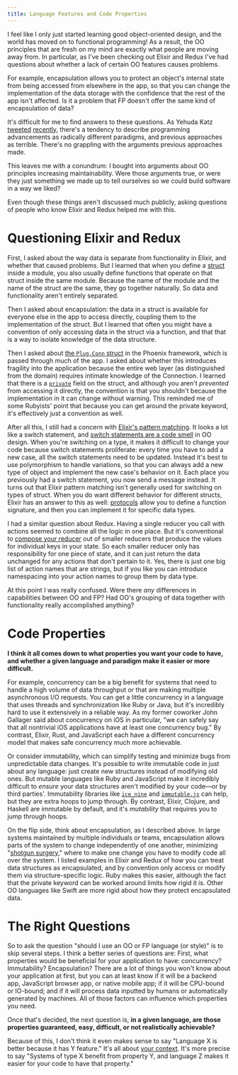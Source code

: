 ```yaml
---
title: Language Features and Code Properties
---
```


I feel like I only just started learning good object-oriented design, and the world has moved on to functional programming! As a result, the OO principles that are fresh on my mind are exactly what people are moving away from. In particular, as I've been checking out Elixir and Redux I've had questions about whether a lack of certain OO features causes problems.

For example, encapsulation allows you to protect an object's internal state from being accessed from elsewhere in the app, so that you can change the implementation of the data storage with the confidence that the rest of the app isn't affected. Is it a problem that FP doesn't offer the same kind of encapsulation of data?

It's difficult for me to find answers to these questions. As Yehuda Katz [tweeted][yehuda-1] [recently][yehuda-2], there's a tendency to describe programming advancements as radically different paradigms, and previous approaches as terrible. There's no grappling with the arguments previous approaches made.

This leaves me with a conundrum: I bought into arguments about OO principles increasing maintainability. Were those arguments true, or were they just something we made up to tell ourselves so we could build software in a way we liked?

Even though these things aren't discussed much publicly, asking questions of people who know Elixir and Redux helped me with this.

# Questioning Elixir and Redux

First, I asked about the way data is separate from functionality in Elixir, and whether that caused problems. But I learned that when you define a [struct](https://elixir-lang.org/getting-started/structs.html) inside a module, you also usually define functions that operate on that struct inside the same module. Because the name of the module and the name of the struct are the same, they go together naturally. So data and functionality aren't entirely separated.

Then I asked about encapsulation: the data in a struct is available for everyone else in the app to access directly, coupling them to the implementation of the struct. But I learned that often you might have a convention of only accessing data in the struct via a function, and that that is a way to isolate knowledge of the data structure.

Then I asked about [the `Plug.Conn` struct][conn] in the Phoenix framework, which is passed through much of the app. I asked about whether this introduces fragility into the application because the entire web layer (as distinguished from the domain) requires intimate knowledge of the Connection. I learned that there is a [`private`][conn-private] field on the struct, and although you aren't *prevented* from accessing it directly, the convention is that you shouldn't because the implementation in it can change without warning. This reminded me of some Rubyists' point that because you can get around the private keyword, it's effectively just a convention as well.

After all this, I still had a concern with [Elixir's pattern matching][pattern-matching]. It looks a lot like a switch statement, and [switch statements are a code smell][switch] in OO design. When you're switching on a type, it makes it difficult to change your code because switch statements proliferate: every time you have to add a new case, all the switch statements need to be updated. Instead it's best to use polymorphism to handle variations, so that you can always add a new type of object and implement the new case's behavior on it. Each place you previously had a switch statement, you now send a message instead. It turns out that Elixir pattern matching isn't generally used for switching on types of struct. When you do want different behavior for different structs, Elixir has an answer to this as well: [protocols][protocols] allow you to define a function signature, and then you can implement it for specific data types.

I had a similar question about Redux. Having a single reducer you call with actions seemed to combine all the logic in one place. But it's conventional to [compose your reducer][reducer-composition] out of smaller reducers that produce the values for individual keys in your state. So each smaller reducer only has responsibility for one piece of state, and it can just return the data unchanged for any actions that don't pertain to it. Yes, there is just one big list of action names that are strings, but if you like you can introduce namespacing into your action names to group them by data type.

At this point I was really confused. Were there *any* differences in capabilities between OO and FP? Had OO's grouping of data together with functionality really accomplished anything?

# Code Properties

**I think it all comes down to what properties you want your code to have, and whether a given language and paradigm make it easier or more difficult.**

For example, concurrency can be a big benefit for systems that need to handle a high volume of data throughput or that are making multiple asynchronous I/O requests. You can get a little concurrency in a language that uses threads and synchronization like Ruby or Java, but it's incredibly hard to use it extensively in a reliable way. As my former coworker John Gallager said about concurrency on iOS in particular, "we can safely say that all nontrivial iOS applications have at least one concurrency bug." By contrast, Elixir, Rust, and JavaScript each have a different concurrency model that makes safe concurrency much more achievable.

Or consider immutability, which can simplify testing and minimize bugs from unpredictable data changes. It's possible to write immutable code in just about any language: just create new structures instead of modifying old ones. But mutable languages like Ruby and JavaScript make it incredibly difficult to *ensure* your data structures aren't modified by your code—or by third parties'. Immutability libraries like [`ice_nine`][ice_nine] and [`immutable.js`][immutable-js] can help, but they are extra hoops to jump through. By contrast, Elixir, Clojure, and Haskell are immutable by default, and it's *mutability* that requires you to jump through hoops.

On the flip side, think about encapsulation, as I described above. In large systems maintained by multiple individuals or teams, encapsulation allows parts of the system to change independently of one another, minimizing "[shotgun surgery][shotgun-surgery]," where to make one change you have to modify code all over the system. I listed examples in Elixir and Redux of how you can treat data structures as encapsulated, and by convention only access or modify them via structure-specific logic. Ruby makes this easier, although the fact that the private keyword can be worked around limits how rigid it is. Other OO languages like Swift are more rigid about how they protect encapsulated data.

# The Right Questions

So to ask the question "should I use an OO or FP language (or style)" is to skip several steps. I think a better series of questions are: First, what properties would be beneficial for your application to have: concurrency? Immutability? Encapsulation? There are a lot of things you won't know about your application at first, but you can at least know if it will be a backend app, JavaScript browser app, or native mobile app; if it will be CPU-bound or IO-bound; and if it will process data inputted by humans or automatically generated by machines. All of those factors can influence which properties you need.

Once that's decided, the next question is, **in a given language, are those properties guaranteed, easy, difficult, or not realistically achievable?**

Because of this, I don't think it even makes sense to say "Language X is better because it has Y feature." It's all about [your context][context]. It's more precise to say "Systems of type X benefit from property Y, and language Z makes it easier for your code to have that property."

[conn]: http://www.phoenixframework.org/docs/understanding-plug
[conn-private]: https://hexdocs.pm/plug/Plug.Conn.html#module-private-fields
[context]: /2017/07/16/how-to-be-context-sensitive.html
[ice_nine]: https://github.com/dkubb/ice_nine
[immutable-js]: https://facebook.github.io/immutable-js/docs/
[pattern-matching]: https://elixir-lang.org/getting-started/pattern-matching.html
[protocols]: https://elixir-lang.org/getting-started/protocols.html
[reducer-composition]: https://egghead.io/lessons/javascript-redux-reducer-composition-with-arrays
[shotgun-surgery]: https://sourcemaking.com/refactoring/smells/shotgun-surgery
[switch]: https://sourcemaking.com/refactoring/smells/switch-statements
[yehuda-1]: https://twitter.com/wycats/status/887422270808891392
[yehuda-2]: https://twitter.com/wycats/status/887423765293875200
